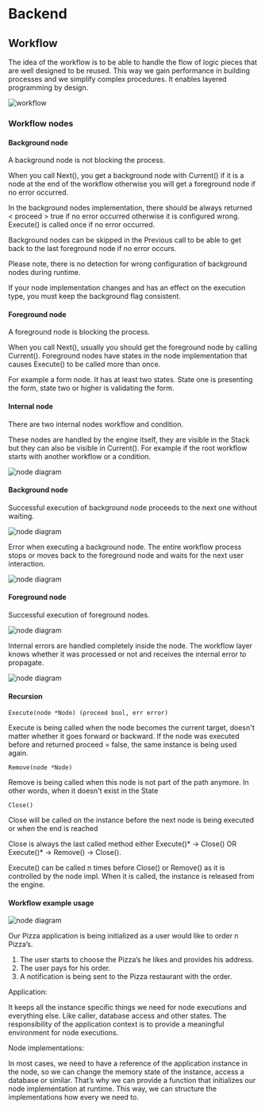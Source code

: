 # Backend

## Workflow

The idea of the workflow is to be able to handle the flow of logic pieces that are well designed to be reused. This way we gain performance in building processes and we simplify complex procedures. It enables layered programming by design.

![workflow](_media/workflow.png)

### Workflow nodes

#### Background node

A background node is not blocking the process.

When you call Next(), you get a background node with Current() if it is a node at the end of the workflow otherwise you will get a foreground node if no error occurred.

In the background nodes implementation, there should be always returned < proceed > true if no error occurred otherwise it is configured wrong.
Execute() is called once if no error occurred.

Background nodes can be skipped in the Previous call to be able to get back to the last foreground node if no error occurs.

Please note, there is no detection for wrong configuration of background nodes during runtime.

If your node implementation changes and has an effect on the execution type, you must keep the background flag consistent.

#### Foreground node

A foreground node is blocking the process.

When you call Next(), usually you should get the foreground node by calling Current(). 
Foreground nodes have states in the node implementation that causes Execute() to be called more than once.

For example a form node. It has at least two states. State one is presenting the form, state two or higher is validating the form.

#### Internal node

There are two internal nodes workflow and condition.

These nodes are handled by the engine itself, they are visible in the Stack but they can also be visible in Current().
For example if the root workflow starts with another workflow or a condition.

![node diagram](_media/node_workflow.png)

#### Background node

Successful execution of background node proceeds to the next one without waiting.

![node diagram](_media/background_node_workflow.png)

Error when executing a background node. The entire workflow process stops or moves back to the foreground node and waits for the next user interaction.

![node diagram](_media/foreground_node_workflow.png)

#### Foreground node

Successful execution of foreground nodes.

![node diagram](_media/foreground_1.png)

Internal errors are handled completely inside the node. The workflow layer knows whether it was processed or not and receives the internal error to propagate.

![node diagram](_media/foreground_2.png)

#### Recursion

`Execute(node *Node) (proceed bool, err error)`

Execute is being called when the node becomes the current target, doesn't matter whether it goes forward or backward.
If the node was executed before and returned proceed = false, the same instance is being used again.

`Remove(node *Node)`

Remove is being called when this node is not part of the path anymore. In other words, when it doesn't exist in the State

`Close()`

Close will be called on the instance before the next node is being executed or when the end is reached

Close is always the last called method either Execute()* -> Close() OR Execute()* -> Remove() -> Close().

Execute() can be called n times before Close() or Remove() as it is controlled by the node impl.
When it is called, the instance is released from the engine.

#### Workflow example usage

![node diagram](_media/workflow_example.png)

Our Pizza application is being initialized as a user would like to order n Pizza’s.

1. The user starts to choose the Pizza’s he likes and provides his address.
2. The user pays for his order.
3. A notification is being sent to the Pizza restaurant with the order.

Application:


It keeps all the instance specific things we need for node executions and everything else. Like caller, database access and other states. The responsibility of the application context is to provide a meaningful environment for node executions.

Node implementations:


In most cases, we need to have a reference of the application instance in the node, so we can change the memory state of the instance, access a database or similar. That’s why we can provide a function that initializes our node implementation at runtime. This way, we can structure the implementations how every we need to.

